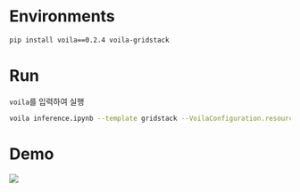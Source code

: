 # Environments

```bash
pip install voila==0.2.4 voila-gridstack
```

# Run

`voila`를 입력하여 실행

```bash
voila inference.ipynb --template gridstack --VoilaConfiguration.resources='{"gridstack": {"show_handles": True}}'
```

# Demo

![](https://github.com/TooTouch/Fake-News-Detection-Dataset/blob/master/task2_context/demo/demo.gif)
